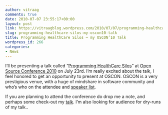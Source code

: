 ```yaml
---
author: vitraag
comments: true
date: 2010-07-07 23:55:17+00:00
layout: post
link: https://vitraagblog.wordpress.com/2010/07/07/programming-healthcare-silos-my-oscon10-talk/
slug: programming-healthcare-silos-my-oscon10-talk
title: Programming HealthCare Silos – my OSCON’10 Talk
wordpress_id: 266
categories:
- News
---
```


I’ll be presenting a talk called “[Programming HealthCare Silos](http://www.oscon.com/oscon2010/public/schedule/detail/15292)” at [Open Source Conference 2010](http://www.oscon.com) on July 23rd. I’m really excited about the talk, I feel honored to get an opportunity to present at OSCON. OSCON is a very prestigious venue, with a huge of mindshare in software community and who’s who on the attendee and [speaker list](http://www.oscon.com/oscon2010/public/schedule/grid). 

 

If you are planning to attend the conference do drop me a note, and perhaps some check-out my [talk](http://www.oscon.com/oscon2010/public/schedule/detail/15292). I’m also looking for audience for dry-runs of my talk..
